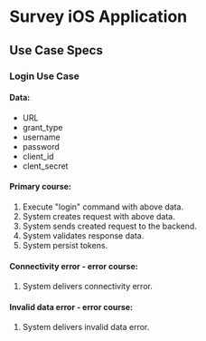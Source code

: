# Survey iOS Application

## Use Case Specs

### Login Use Case

#### Data:
- URL
- grant_type
- username
- password
- client_id
- clent_secret

#### Primary course:
1. Execute "login" command with above data.
2. System creates request with above data.
3. System sends created request to the backend.
4. System validates response data.
5. System persist tokens.

#### Connectivity error - error course:
1. System delivers connectivity error.

#### Invalid data error - error course:
1. System delivers invalid data error.

